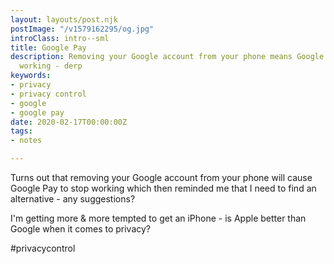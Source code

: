 ```yaml
---
layout: layouts/post.njk
postImage: "/v1579162295/og.jpg"
introClass: intro--sml
title: Google Pay
description: Removing your Google account from your phone means Google Pay will stop
  working - derp
keywords:
- privacy
- privacy control
- google
- google pay
date: 2020-02-17T00:00:00Z
tags:
- notes

---
```

Turns out that removing your Google account from your phone will cause Google Pay to stop working which then reminded me that I need to find an alternative - any suggestions?

I'm getting more & more tempted to get an iPhone - is Apple better than Google when it comes to privacy?

\#privacycontrol
